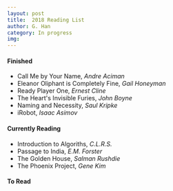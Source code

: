 ```yaml
---
layout: post
title:  2018 Reading List
author: G. Han
category: In progress
img:
---
```


#### Finished
+ Call Me by Your Name, _Andre Aciman_
+ Eleanor Oliphant is Completely Fine, _Gail Honeyman_
+ Ready Player One, _Ernest Cline_
+ The Heart's Invisible Furies, _John Boyne_
+ Naming and Necessity, _Saul Kripke_
+ iRobot, _Isaac Asimov_

#### Currently Reading
+ Introduction to Algoriths, _C.L.R.S._
+ Passage to India, _E.M. Forster_
+ The Golden House, _Salman Rushdie_
+ The Phoenix Project, _Gene Kim_


#### To Read

